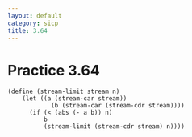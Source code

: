```yaml
---
layout: default
category: sicp
title: 3.64
---
```


# Practice 3.64

    (define (stream-limit stream n)
    	(let ((a (stream-car stream))
    		    (b (stream-car (stream-cdr stream))))
    	  (if (< (abs (- a b)) n)
    	  	  b
    	  	  (stream-limit (stream-cdr stream) n))))